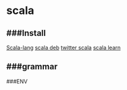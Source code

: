 scala
========

###Install
-------------
[Scala-lang](http://www.scala-lang.org/download/)
[scala deb](http://downloads.lightbend.com/scala/2.11.8/scala-2.11.8.deb)
[twitter scala](https://twitter.github.io/scala_school/zh_cn/)
[scala learn](http://zh.scala-tour.com/#/basics-contents)


###grammar
-------------

###ENV
